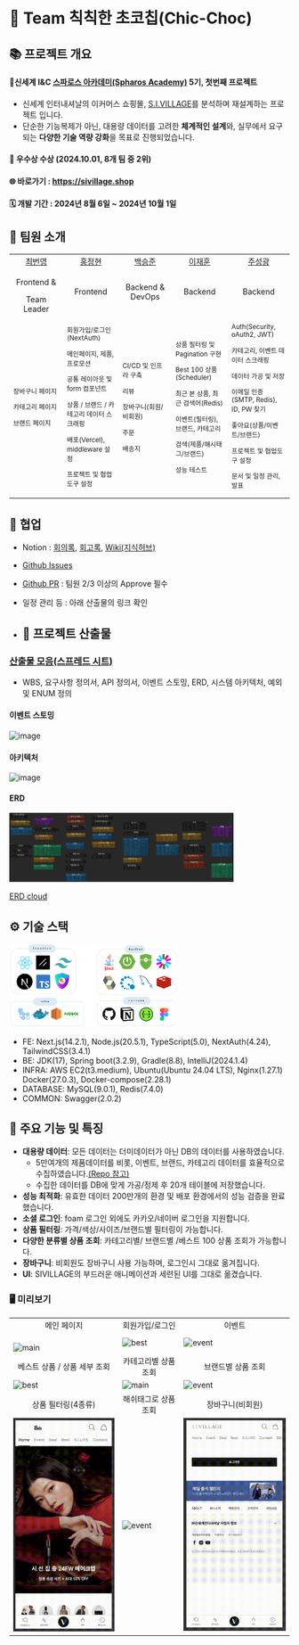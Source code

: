 # 🍪 Team 칙칙한 초코칩(Chic-Choc) 
## 📚 프로젝트 개요
#### 🌟신세계 I&C [스파로스 아카데미(Spharos Academy)](https://swedu.spharosacademy.com/spharos_total.html) 5기, 첫번째 프로젝트
- 신세계 인터내셔날의 이커머스 쇼핑몰, [S.I.VILLAGE](https://m.sivillage.com/main/initMain.siv)를 분석하며 재설계하는 프로젝트 입니다.
- 단순한 기능복제가 아닌, 대용량 데이터를 고려한 **체계적인 설계**와, 실무에서 요구되는 **다양한 기술 역량 강화**을 목표로 진행되었습니다.

#### 🥈 우수상 수상 (2024.10.01, 8개 팀 중 2위)

#### 🌐 바로가기 : https://sivillage.shop

#### 🗓️ 개발 기간 : 2024년 8월 6일 ~ 2024년 10월 1일

## 👥 팀원 소개
<table>
    <tr>
        <td align="center" width="150px"> <a href="https://github.com/GwendolyNM"> 최번영 </a></td>
        <td align="center" width="150px"> <a href="https://github.com/oror-sine"> 홍정현 </a></td>
        <td align="center" width="150px"> <a href="https://github.com/flskhhdf"> 백승준 </td>
        <td align="center" width="150px"> <a href="https://github.com/JaeHunLee-git"> 이재훈 </td>
        <td align="center" width="150px"> <a href="https://github.com/SeongGwangJu"> 주성광 </td>
    </tr>
    <tr>
      <td align="center">
         <p> Frontend &</p>
        Team Leader
      </td>
      <td align="center">
         Frontend
      </td>
      <td align="center">
         Backend & DevOps
      </td>
      <td align="center">
         Backend
      </td>
      <td align="center">
         Backend
      </td>
    </tr>
    <tr>
      <td>
        <sub>
          <p> 장바구니 페이지 </p>
          <p> 카테고리 페이지 </p>
          <p> 브랜드 페이지 </p>
        </sub>
      </td>
      <td>
        <sub>
          <p> 회원가입/로그인(NextAuth)
          <p> 메인페이지, 제품, 프로모션 </p>
          <p> 공통 레이아웃 및 form 컴포넌트 </p>
          <p> 상품 / 브랜드 / 카테고리 데이터 스크래핑</p>
          <p> 배포(Vercel), middleware 설정 </p>
          <p> 프로젝트 및 협업도구 설정 </p>
        </sub>
      </td>
      <td>
        <sub>
          <p> CI/CD 및 인프라 구축 </p>
          <p> 리뷰 </p>
          <p> 장바구니(회원/비회원)  </p>
          <p> 주문 </p>
          <p> 배송지 </p>
        </sub>
      </td>
      <td>
        <sub>
            <p>상품 필터링 및 Pagination 구현</p>
            <p>Best 100 상품(Scheduler)</p>
            <p>최근 본 상품, 최근 검색어(Redis)</p>
            <p>이벤트(필터링), 브랜드, 카테고리</p>
            <p>검색(제품/해시태그/브랜드)</p>
            <p>성능 테스트</p>
        </sub>
      </td>
      <td >
        <sub>
          <p> Auth(Security, oAuth2, JWT) </p>
          <p> 카테고리, 이벤트 데이터 스크래핑</p>
          <p> 데이터 가공 및 저장</p>
          <p> 이메일 인증(SMTP, Redis), ID, PW 찾기 </p>
          <p> 좋아요(상품/이벤트/브랜드) </p>
          <p> 프로젝트 및 협업도구 설정</p>
          <p> 문서 및 일정 관리, 발표 </p>
        </sub>
      </td>
    </tr>
</table>

## 🙌 협업
- Notion : [회의록](https://phase-scent-2e1.notion.site/6861387efcc7455489a19a2e5c96d310?pvs=4), [회고록](https://phase-scent-2e1.notion.site/99171b05a2e046df980bf07f44d19bb3?pvs=4), [Wiki(지식허브)](https://phase-scent-2e1.notion.site/f925d82f96be454ebf20af78de0ce008?v=a1e26a65d1164555a0a34c6217908d56&pvs=4)
- [Github Issues](https://github.com/5-Chic-Choc/sivillage-backend/issues?q=is%3Aissue+is%3Aclosed)
- [Github PR](https://github.com/5-Chic-Choc/sivillage-backend/pulls?q=is%3Apr+is%3Aclosed) : 팀원 2/3 이상의 Approve 필수
- 일정 관리 등 : 아래 산출물의 링크 확인

- ## 🔎 프로젝트 산출물

### [산출물 모음(스프레드 시트)](https://docs.google.com/spreadsheets/d/1GjIFt6D3XXl3eOuIIAtPAOKFNYtgWDNo3d1mvXYHyjc/edit?gid=1595460352#gid=1595460352)
- WBS, 요구사항 정의서, API 정의서, 이벤트 스토밍, ERD, 시스템 아키텍처, 예외 및 ENUM 정의

#### 이벤트 스토밍
<img alt="image" src="https://github.com/user-attachments/assets/96d4e967-0528-44ee-a57d-4a13ec45c24d" width="70%">

#### 아키텍처
<img alt="image" src="https://github.com/user-attachments/assets/11060886-20f2-44a8-9a56-404a48f5d06e" width="70%">

#### ERD
<img alt="image" src="https://github.com/5-Chic-Choc/.github/blob/main/profile/source/image/erd.png" width="80%">

[ERD cloud](https://www.erdcloud.com/d/4JTP48haeZthXnHgu)

## ⚙️ 기술 스택
<img alt="image" src="https://github.com/5-Chic-Choc/.github/blob/main/profile/source/image/기술스택.PNG" width="60%">

- FE: Next.js(14.2.1), Node.js(20.5.1), TypeScript(5.0), NextAuth(4.24), TailwindCSS(3.4.1)
- BE: JDK(17), Spring boot(3.2.9), Gradle(8.8), IntelliJ(2024.1.4)
- INFRA: AWS EC2(t3.medium), Ubuntu(Ubuntu 24.04 LTS), Nginx(1.27.1) Docker(27.0.3), Docker-compose(2.28.1)
- DATABASE: MySQL(9.0.1), Redis(7.4.0)
- COMMON: Swagger(2.0.2)

## 🚀 주요 기능 및 특징
- **대용량 데이터**: 모든 데이터는 더미데이터가 아닌 DB의 데이터를 사용하였습니다.
  - 5만여개의 제품데이터를 비롯, 이벤트, 브랜드, 카테고리 데이터를 효율적으로 수집하였습니다.<a href="https://github.com/5-Chic-Choc/sivillage-scraping">(Repo 참고)</a>
  - 수집한 데이터를 DB에 맞게 가공/정제 후 20개 테이블에 저장했습니다.
- **성능 최적화**: 유효한 데이터 200만개의 환경 및 배포 환경에서의 성능 검증을 완료했습니다. 
- **소셜 로그인**: foam 로그인 외에도 카카오/네이버 로그인을 지원합니다.
- **상품 필터링**: 가격/색상/사이즈/브랜드별 필터링이 가능합니다.
- **다양한 분류별 상품 조회**: 카테고리별/ 브랜드별 /베스트 100 상품 조회가 가능합니다.
- **장바구니**: 비회원도 장바구니 사용 가능하며, 로그인시 그대로 옮겨집니다.
- **UI**: SIVILLAGE의 부드러운 애니메이션과 세련된 UI를 그대로 옮겼습니다.

### 🖥️ 미리보기

<table>

  <tr>
    <td align="center"> 메인 페이지 </td>
    <td align="center"> 회원가입/로그인 </td>
    <td align="center"> 이벤트 </td>
  </tr>
  <tr>
    <td><br><img src="https://github.com/5-Chic-Choc/.github/blob/main/profile/source/pagegif/main.gif" alt="main" width="250"/></td>
    <td><img src="https://github.com/5-Chic-Choc/.github/blob/main/profile/source/pagegif/signin_signout.gif" alt="best" width="250"/></td>
    <td><img src="https://github.com/5-Chic-Choc/.github/blob/main/profile/source/pagegif/event.gif" alt="event" width="250"/></td>
  
  </tr>
  
  <tr>
    <td align="center"> 베스트 상품 / 상품 세부 조회 </td>
    <td align="center"> 카테고리별 상품 조회 </td>
    <td align="center"> 브랜드별 상품 조회 </td>
  </tr>
  <tr>
    <td><img src="https://github.com/5-Chic-Choc/.github/blob/main/profile/source/pagegif/best.gif" alt="best" width="250"/></td>
    <td><img src="https://github.com/5-Chic-Choc/.github/blob/main/profile/source/pagegif/category.gif" alt="main" width="250"/></td>
    <td><img src="https://github.com/5-Chic-Choc/.github/blob/main/profile/source/pagegif/brand.gif" alt="event" width="250"/></td>
  </tr>
  
  <tr>
    <td align="center"> 상품 필터링(4종류) </td>
    <td align="center"> 해쉬태그로 상품 조회 </td>
    <td align="center"> 장바구니(비회원) </td>
  </tr>
  <tr>
    <td><img src="https://github.com/5-Chic-Choc/.github/blob/main/profile/source/pagegif/filter.gif" alt="main" width="250"/></td>
    <td><img src="https://github.com/5-Chic-Choc/.github/blob/main/profile/source/pagegif/hash.gif" alt="event" width="250"/></td>
    <td><img src="https://github.com/5-Chic-Choc/.github/blob/main/profile/source/pagegif/cart.gif" alt="best" width="250"/></td>
  </tr>

</table>
